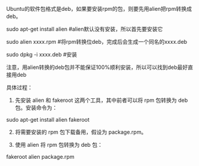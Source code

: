 Ubuntu的软件包格式是deb，如果要安装rpm的包，则要先用alien把rpm转换成deb。

sudo apt-get install alien #alien默认没有安装，所以首先要安装它

sudo alien xxxx.rpm #将rpm转换位deb，完成后会生成一个同名的xxxx.deb

sudo dpkg -i xxxx.deb #安装

注意，用alien转换的deb包并不能保证100%顺利安装，所以可以找到deb最好直接用deb 

具体过程：
1. 先安装 alien 和 fakeroot 这两个工具，其中前者可以将 rpm 包转换为 deb 包。安装命令为：

sudo apt-get install alien fakeroot

2. 将需要安装的 rpm 包下载备用，假设为 package.rpm。

3. 使用 alien 将 rpm 包转换为 deb 包：

fakeroot alien package.rpm 
